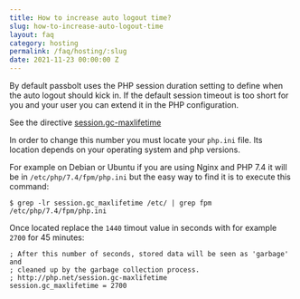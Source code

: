```yaml
---
title: How to increase auto logout time?
slug: how-to-increase-auto-logout-time
layout: faq
category: hosting
permalink: /faq/hosting/:slug
date: 2021-11-23 00:00:00 Z
---
```


By default passbolt uses the PHP session duration setting to define when the auto logout should
kick in. If the default session timeout is too short for you and your user you can extend it in 
the PHP configuration. 

See the directive 
[session.gc-maxlifetime](https://www.php.net/manual/en/session.configuration.php#ini.session.gc-maxlifetime)

In order to change this number you must locate your `php.ini` file. Its location depends on your
operating system and php versions.

For example on Debian or Ubuntu if you are using Nginx and PHP 7.4 it will be in
`/etc/php/7.4/fpm/php.ini` but the easy way to find it is to execute this command:

```
$ grep -lr session.gc_maxlifetime /etc/ | grep fpm
/etc/php/7.4/fpm/php.ini
```

Once located replace the `1440` timout value in seconds with for example `2700` for 45 minutes:
```
; After this number of seconds, stored data will be seen as 'garbage' and
; cleaned up by the garbage collection process.
; http://php.net/session.gc-maxlifetime
session.gc_maxlifetime = 2700
```
